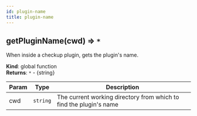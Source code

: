 ```yaml
---
id: plugin-name
title: plugin-name
---
```


<a name="getPluginName"></a>

## getPluginName(cwd) ⇒ <code>\*</code>

When inside a checkup plugin, gets the plugin's name.

**Kind**: global function  
**Returns**: <code>\*</code> - {string}

| Param | Type                | Description                                                        |
| ----- | ------------------- | ------------------------------------------------------------------ |
| cwd   | <code>string</code> | The current working directory from which to find the plugin's name |
